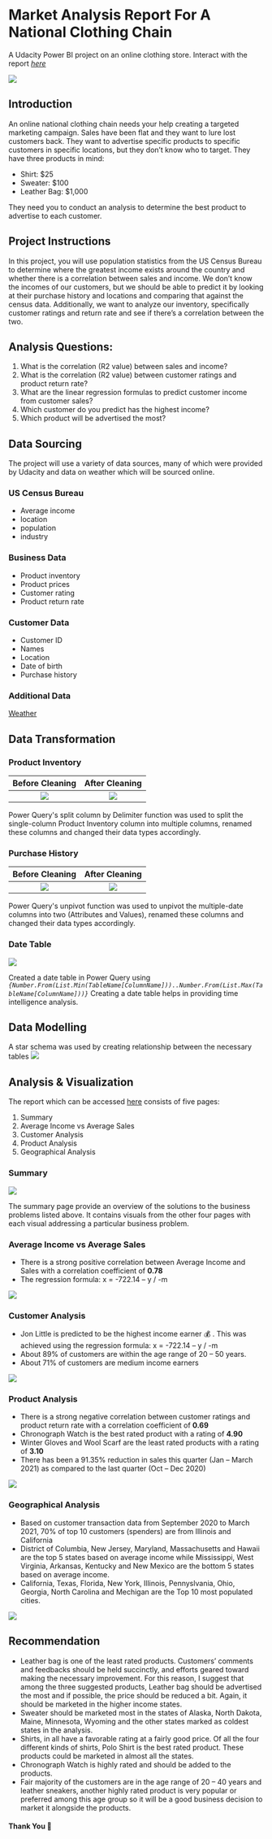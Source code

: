# Market Analysis Report For A National Clothing Chain
A Udacity Power BI project on an online clothing store. Interact with the report _[here](https://app.powerbi.com/view?r=eyJrIjoiMzliOWEwMjYtNmFiMS00NTYzLWE4ZmUtMTAyMmQxZjFiOWRlIiwidCI6ImE5NjMwYTViLTA5M2EtNDM5Yy04NjM5LThhYmJmMzRhN2M5NyJ9)_

![](clothing.jpg)

## Introduction
An online national clothing chain needs your help creating a targeted marketing campaign. Sales have been flat and they want to lure lost customers back. They want to advertise specific products to specific customers in specific locations, but they don’t know who to target. They have three products in mind:
- Shirt: $25
- Sweater: $100
- Leather Bag: $1,000

They need you to conduct an analysis to determine the best product to advertise to each customer.

## Project Instructions
In this project, you will use population statistics from the US Census Bureau to determine where the greatest income exists around the country and whether there is a correlation between sales and income. We don’t know the incomes of our customers, but we should be able to predict it by looking at their purchase history and locations and comparing that against the census data. Additionally, we want to analyze our inventory, specifically customer ratings and return rate and see if there’s a correlation between the two.

## Analysis Questions:

1. What is the correlation (R2 value) between sales and income?
2. What is the correlation (R2 value) between customer ratings and product return rate?
3. What are the linear regression formulas to predict customer income from customer sales?
4. Which customer do you predict has the highest income?
5. Which product will be advertised the most?

## Data Sourcing
The project will use a variety of data sources, many of which were provided by Udacity and data on weather which will be sourced online.

### US Census Bureau
- Average income
- location
- population
- industry

### Business Data
- Product inventory
- Product prices
- Customer rating
- Product return rate

### Customer Data
- Customer ID
- Names
- Location
- Date of birth
- Purchase history

### Additional Data
[Weather](https://www.currentresults.com/Weather/US/average-annual-state-temperatures.php#:~:text=Average%20Annual%20Temperature%20for%20Each%20US%20State%20,%20%2030%20%2012%20more%20rows%20)

## Data Transformation

### Product Inventory

Before Cleaning                                           |   After Cleaning
:-------------------------------------------------------: | :-------------------------------------------------------------:
![](Product_Inventory.png)                                |   ![](Product_Inventory_Transformed.png)

Power Query's split column by Delimiter function was used to split the single-column Product Inventory column into multiple columns, renamed these columns and changed their data types accordingly. 

### Purchase History

Before Cleaning                                           |   After Cleaning
:-------------------------------------------------------: | :-------------------------------------------------------------:
![](Purchases.png)                                        |   ![](Purchases_Transformed.png)

Power Query's unpivot function was used to unpivot the multiple-date columns into two (Attributes and Values), renamed these columns and changed their data types accordingly.

### Date Table
![](Date.png)

Created a date table in Power Query using _`{Number.From(List.Min(TableName[ColumnName]))..Number.From(List.Max(TableName[ColumnName]))}`_
Creating a date table helps in providing time intelligence analysis.


## Data Modelling
A star schema was used by creating relationship between the necessary tables
![](Star_Schema.png)

## Analysis & Visualization
The report which can be accessed [here](https://app.powerbi.com/view?r=eyJrIjoiMzliOWEwMjYtNmFiMS00NTYzLWE4ZmUtMTAyMmQxZjFiOWRlIiwidCI6ImE5NjMwYTViLTA5M2EtNDM5Yy04NjM5LThhYmJmMzRhN2M5NyJ9) consists of five pages:
1. Summary
2. Average Income vs Average Sales
3. Customer Analysis
4. Product Analysis
5. Geographical Analysis

### Summary
![](Dashboard.png)

The summary page provide an overview of the solutions to the business problems listed above. It contains visuals from the other four pages with each visual addressing a particular business problem.

### Average Income vs Average Sales
- There is a strong positive correlation between Average Income and Sales with a correlation coefficient of **0.78**
- The regression formula: x = -722.14 – y / -m

![](Income_Analysis.png)

### Customer Analysis
-	Jon Little is predicted to be the highest income earner 💰 . This was achieved using the regression formula: x = -722.14 – y / -m
-	About 89% of customers are within the age range of 20 – 50 years.
-	About 71% of customers are medium income earners

![](Customer_Analysis.png)

### Product Analysis
-	There is a strong negative correlation between customer ratings and product return rate with a correlation coefficient of **0.69**
-	Chronograph Watch is the best rated product with a rating of **4.90** 
- Winter Gloves and Wool Scarf are the least rated products  with a rating of **3.10**
-	There has been a 91.35% reduction in sales this quarter (Jan – March 2021) as compared to the last quarter (Oct – Dec 2020)

![](Product_Analysis1.png)

### Geographical Analysis
-	Based on customer transaction data from September 2020 to March 2021, 70% of top 10 customers (spenders) are from Illinois and California
-	District of Columbia, New Jersey, Maryland, Massachusetts and Hawaii are the top 5 states based on average income while Mississippi, West Virginia, Arkansas, Kentucky and New Mexico are the bottom 5 states based on average income.
- California, Texas, Florida, New York, Illinois, Pennyslvania, Ohio, Georgia, North Carolina and Mechigan are the Top 10 most populated cities.

![](Geographical_Analysis.png)

## Recommendation
- Leather bag is one of the least rated products. Customers’ comments and feedbacks should be held succinctly, and efforts geared toward making the necessary improvement. For this reason, I suggest that among the three suggested products, Leather bag should be advertised the most and if possible, the price should be reduced a bit. Again, it should be marketed in the higher income states.
- Sweater should be marketed most in the states of Alaska, North Dakota, Maine, Minnesota, Wyoming and the other states marked as coldest states in the analysis.
- Shirts, in all have a favorable rating at a fairly good price. Of all the four different kinds of shirts, Polo Shirt is the best rated product. These products could be marketed in almost all the states.
- Chronograph Watch is highly rated and should be added to the products.
- Fair majority of the customers are in the age range of 20 – 40 years and leather sneakers, another highly rated product is very popular or preferred among this age group so it will be a good business decision to market it alongside the products.


#### Thank You 🤝







